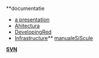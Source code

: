 **documentatie
  * [a presentation ](http://prcol331.googlecode.com/files/Presentation1.pdf)
  * [Ahitectura](Ahitectura.md)
  * [DevelopingRed](DevelopingRed.md)
  * [Infrastructure](Infrastructure.md)** [manualeSiScule](manualeSiScule.md)

**[SVN](SVN.md)**

